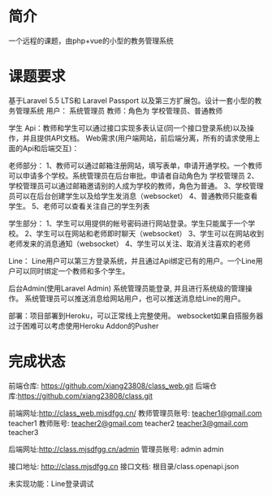 # 简介
一个远程的课题，由php+vue的小型的教务管理系统
# 课题要求
基于Laravel 5.5 LTS和 Laravel Passport 以及第三方扩展包。设计一套小型的教务管理系统
用户：
系统管理员
教师：角色为 学校管理员、普通教师

学生
Api：教师和学生可以通过接口实现多表认证(同一个接口登录系统)以及操作，并且提供API文档。
Web需求(用户端网站，前后端分离，所有的请求使用上面的Api和后端交互)：

老师部分：
1、教师可以通过邮箱注册网站，填写表单，申请开通学校。一个教师可以申请多个学校。系统管理员在后台审批。申请者自动角色为 学校管理员
2、学校管理员可以通过邮箱邀请别的人成为学校的教师，角色为普通。
3、学校管理员可以在后台创建学生以及给学生发消息（websocket）
4、普通教师只能查看学生。
5、老师可以查看关注自己的学生列表

学生部分：
1、学生可以用提供的帐号密码进行网站登录。学生只能属于一个学校。
2、学生可以在网站和老师即时聊天（websocket）
3、学生可以在网站收到老师发来的消息通知（websocket）
4、学生可以关注、取消关注喜欢的老师

Line：
Line用户可以第三方登录系统，并且通过Api绑定已有的用户。一个Line用户可以同时绑定一个教师和多个学生。


后台Admin(使用Laravel Admin)
系统管理员能登录, 并且进行系统级的管理操作。
系统管理员可以推送消息给网站用户，也可以推送消息给Line的用户。

部署：项目部署到Heroku，可以正常线上完整使用。
websocket如果自搭服务器过于困难可以考虑使用Heroku Addon的Pusher

# 完成状态
前端仓库: https://github.com/xiang23808/class_web.git
后端仓库:https://github.com/xiang23808/class.git

前端网址:http://class_web.mjsdfgg.cn/
教师管理员账号:
teacher1@gmail.com    teacher1
教师账号:
teacher2@gmail.com    teacher2
teacher3@gmail.com    teacher3

后端网址:http://class.mjsdfgg.cn/admin
管理员账号:
admin    admin

接口地址:
http://class.mjsdfgg.cn
接口文档:
根目录/class.openapi.json

未实现功能：Line登录调试
